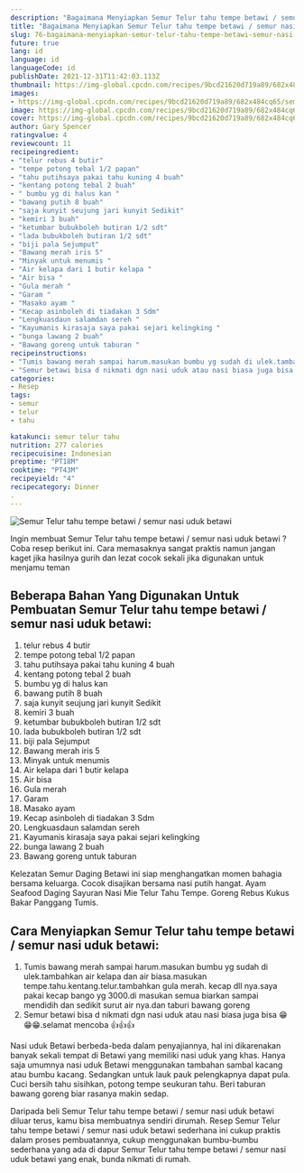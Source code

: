 ```yaml
---
description: "Bagaimana Menyiapkan Semur Telur tahu tempe betawi / semur nasi uduk betawi Anti Gagal"
title: "Bagaimana Menyiapkan Semur Telur tahu tempe betawi / semur nasi uduk betawi Anti Gagal"
slug: 76-bagaimana-menyiapkan-semur-telur-tahu-tempe-betawi-semur-nasi-uduk-betawi-anti-gagal
future: true
lang: id
language: id
languageCode: id
publishDate: 2021-12-31T11:42:03.113Z 
thumbnail: https://img-global.cpcdn.com/recipes/9bcd21620d719a89/682x484cq65/semur-telur-tahu-tempe-betawi-semur-nasi-uduk-betawi-foto-resep-utama.png
images:
- https://img-global.cpcdn.com/recipes/9bcd21620d719a89/682x484cq65/semur-telur-tahu-tempe-betawi-semur-nasi-uduk-betawi-foto-resep-utama.png
image: https://img-global.cpcdn.com/recipes/9bcd21620d719a89/682x484cq65/semur-telur-tahu-tempe-betawi-semur-nasi-uduk-betawi-foto-resep-utama.png
cover: https://img-global.cpcdn.com/recipes/9bcd21620d719a89/682x484cq65/semur-telur-tahu-tempe-betawi-semur-nasi-uduk-betawi-foto-resep-utama.png
author: Gary Spencer
ratingvalue: 4
reviewcount: 11
recipeingredient:
- "telur rebus 4 butir"
- "tempe potong tebal 1/2 papan"
- "tahu putihsaya pakai tahu kuning 4 buah"
- "kentang potong tebal 2 buah"
- " bumbu yg di halus kan "
- "bawang putih 8 buah"
- "saja kunyit seujung jari kunyit Sedikit"
- "kemiri 3 buah"
- "ketumbar bubukboleh butiran 1/2 sdt"
- "lada bubukboleh butiran 1/2 sdt"
- "biji pala Sejumput"
- "Bawang merah iris 5"
- "Minyak untuk menumis "
- "Air kelapa dari 1 butir kelapa "
- "Air bisa "
- "Gula merah "
- "Garam "
- "Masako ayam "
- "Kecap asinboleh di tiadakan 3 Sdm"
- "Lengkuasdaun salamdan sereh "
- "Kayumanis kirasaja saya pakai sejari kelingking "
- "bunga lawang 2 buah"
- "Bawang goreng untuk taburan "
recipeinstructions:
- "Tumis bawang merah sampai harum.masukan bumbu yg sudah di ulek.tambahkan air kelapa dan air biasa.masukan tempe.tahu.kentang.telur.tambahkan gula merah. kecap dll nya.saya pakai kecap bango yg 3000.di masukan semua biarkan sampai mendidih dan sedikit surut air nya.dan taburi bawang goreng"
- "Semur betawi bisa d nikmati dgn nasi uduk atau nasi biasa juga bisa 😁😁😁.selamat mencoba 👍👍👍"
categories:
- Resep
tags:
- semur
- telur
- tahu

katakunci: semur telur tahu 
nutrition: 277 calories
recipecuisine: Indonesian
preptime: "PT18M"
cooktime: "PT43M"
recipeyield: "4"
recipecategory: Dinner
. 
---
```



![Semur Telur tahu tempe betawi / semur nasi uduk betawi](https://img-global.cpcdn.com/recipes/9bcd21620d719a89/682x484cq65/semur-telur-tahu-tempe-betawi-semur-nasi-uduk-betawi-foto-resep-utama.png)

Ingin membuat Semur Telur tahu tempe betawi / semur nasi uduk betawi ? Coba resep berikut ini. Cara memasaknya sangat praktis namun jangan kaget jika hasilnya gurih dan lezat cocok sekali jika digunakan untuk menjamu teman

<!--inarticleads1-->

## Beberapa Bahan Yang Digunakan Untuk Pembuatan Semur Telur tahu tempe betawi / semur nasi uduk betawi:

1. telur rebus 4 butir
1. tempe potong tebal 1/2 papan
1. tahu putihsaya pakai tahu kuning 4 buah
1. kentang potong tebal 2 buah
1.  bumbu yg di halus kan 
1. bawang putih 8 buah
1. saja kunyit seujung jari kunyit Sedikit
1. kemiri 3 buah
1. ketumbar bubukboleh butiran 1/2 sdt
1. lada bubukboleh butiran 1/2 sdt
1. biji pala Sejumput
1. Bawang merah iris 5
1. Minyak untuk menumis 
1. Air kelapa dari 1 butir kelapa 
1. Air bisa 
1. Gula merah 
1. Garam 
1. Masako ayam 
1. Kecap asinboleh di tiadakan 3 Sdm
1. Lengkuasdaun salamdan sereh 
1. Kayumanis kirasaja saya pakai sejari kelingking 
1. bunga lawang 2 buah
1. Bawang goreng untuk taburan 

Kelezatan Semur Daging Betawi ini siap menghangatkan momen bahagia bersama keluarga. Cocok disajikan bersama nasi putih hangat. Ayam Seafood Daging Sayuran Nasi Mie Telur Tahu Tempe. Goreng Rebus Kukus Bakar Panggang Tumis. 

<!--inarticleads2-->

## Cara Menyiapkan Semur Telur tahu tempe betawi / semur nasi uduk betawi:

1. Tumis bawang merah sampai harum.masukan bumbu yg sudah di ulek.tambahkan air kelapa dan air biasa.masukan tempe.tahu.kentang.telur.tambahkan gula merah. kecap dll nya.saya pakai kecap bango yg 3000.di masukan semua biarkan sampai mendidih dan sedikit surut air nya.dan taburi bawang goreng
1. Semur betawi bisa d nikmati dgn nasi uduk atau nasi biasa juga bisa 😁😁😁.selamat mencoba 👍👍👍


Nasi uduk Betawi berbeda-beda dalam penyajiannya, hal ini dikarenakan banyak sekali tempat di Betawi yang memiliki nasi uduk yang khas. Hanya saja umumnya nasi uduk Betawi menggunakan tambahan sambal kacang atau bumbu kacang. Sedangkan untuk lauk pauk pelengkapnya dapat pula. Cuci bersih tahu sisihkan, potong tempe seukuran tahu. Beri taburan bawang goreng biar rasanya makin sedap. 

Daripada   beli  Semur Telur tahu tempe betawi / semur nasi uduk betawi  diluar terus, kamu  bisa membuatnya sendiri dirumah. Resep  Semur Telur tahu tempe betawi / semur nasi uduk betawi  sederhana ini cukup praktis dalam proses pembuatannya, cukup menggunakan bumbu-bumbu sederhana yang ada di dapur  Semur Telur tahu tempe betawi / semur nasi uduk betawi  yang enak, bunda nikmati di rumah.
